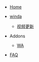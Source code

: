 <!-- WowCube/_sidebar.md-->


* [Home](/ "WowCube")


* [winda](winda/README.md "winda")
    * [视频更新](home/links.md "视频更新")
    

* Addons
    * [WA](addons/wa.md "WA")


* [FAQ](user/faq.md "FAQ")
